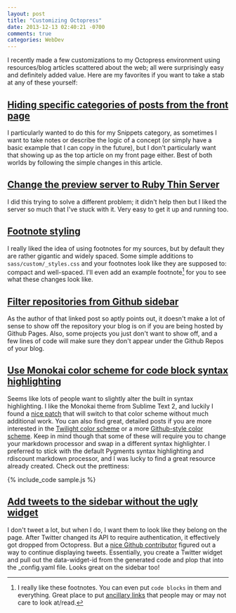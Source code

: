 ```yaml
---
layout: post
title: "Customizing Octopress"
date: 2013-12-13 02:40:21 -0700
comments: true
categories: WebDev
---
```

I recently made a few customizations to my Octopress environment using resources/blog articles scattered about the web; all were surprisingly easy and definitely added value.  Here are my favorites if you want to take a stab at any of these yourself:

## [Hiding specific categories of posts from the front page](http://arshad.github.io/blog/2012/05/10/recipe-hiding-posts-from-the-octopress-front-page/)  

I particularly wanted to do this for my Snippets category, as sometimes I want to take notes or describe the logic of a concept (or simply have a basic example that I can copy in the future), but I don't particularly want that showing up as the top article on my front page either.  Best of both worlds by following the simple changes in this article.

## [Change the preview server to Ruby Thin Server](http://blog.geoffpetrie.com/blog/2012/10/14/octopress-change-the-default-preview-server/)  

I did this trying to solve a different problem; it didn't help then but I liked the server so much that I've stuck with it. Very easy to get it up and running too.

## [Footnote styling](http://hiltmon.com/blog/2013/05/08/octopress-now-has-footnotes/)  

I really liked the idea of using footnotes for my sources, but by default they are rather gigantic and widely spaced.  Some simple additions to `sass/custom/_styles.css` and your footnotes look like they are supposed to: compact and well-spaced.  I'll even add an example footnote[^1] for you to see what these changes look like.

## [Filter repositories from Github sidebar](http://blog.codebykat.com/2013/05/20/three-octopress-tweaks/#github-aside) 

As the author of that linked post so aptly points out, it doesn't make a lot of sense to show off the repository your blog is on if you are being hosted by Github Pages.  Also, some projects you just don't want to show off, and a few lines of code will make sure they don't appear under the Github Repos of your blog.

## [Use Monokai color scheme for code block syntax highlighting](https://github.com/ragle/Monokai-Sublime-Text-Octopress) 

Seems like lots of people want to slightly alter the built in syntax highlighting.  I like the Monokai theme from Sublime Text 2, and luckily I found a [nice patch](https://github.com/ragle/Monokai-Sublime-Text-Octopress) that will switch to that color scheme without much additional work.  You can also find great, detailed posts if you are more interested in the [Twilight color scheme](http://blog.alestanis.com/2013/02/04/octopress-and-the-twilight-color-scheme/) or a more [Github-style color scheme](http://blog.codebykat.com/2013/05/23/gorgeous-octopress-codeblocks-with-coderay/).  Keep in mind though that some of these will require you to change your markdown processor and swap in a different syntax highlighter.  I preferred to stick with the default Pygments syntax highlighting and rdiscount markdown processor, and I was lucky to find a great resource already created.  Check out the prettiness:

{% include_code sample.js %}

## [Add tweets to the sidebar without the ugly widget](http://blog.jonathanrwallace.com/blog/2013/09/21/octopress-love-twitter-update/) 

I don't tweet a lot, but when I do, I want them to look like they belong on the page.  After Twitter changed its API to require authentication, it effectively got dropped from Octopress.  But a [nice Github contributor](https://github.com/imathis/octopress/pull/1311) figured out a way to continue displaying tweets.  Essentially, you create a Twitter widget and pull out the data-widget-id from the generated code and plop that into the _config.yaml file.  Looks great on the sidebar too!

[^1]: I really like these footnotes.  You can even put `code blocks` in them and everything.  Great place to put [ancillary links](http://imgur.com/r/cats/YYYC3bW) that people may or may not care to look at/read.